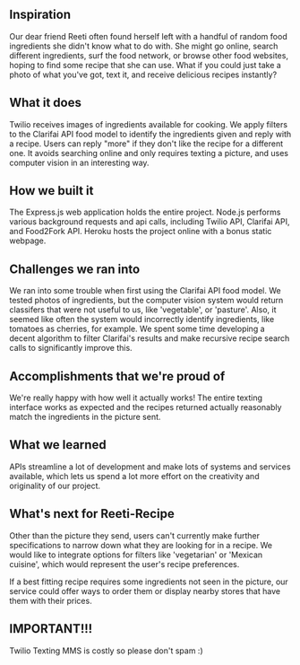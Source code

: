 ## Inspiration
Our dear friend Reeti often found herself left with a handful of random food ingredients she didn't know what to do with. She might go online, search different ingredients, surf the food network, or browse other food websites, hoping to find some recipe that she can use. What if you could just take a photo of what you've got, text it, and receive delicious recipes instantly?

## What it does
Twilio receives images of ingredients available for cooking. We apply filters to the Clarifai API food model to identify the ingredients given and reply with a recipe. Users can reply "more" if they don't like the recipe for a different one. It avoids searching online and only requires texting a picture, and uses computer vision in an interesting way.

## How we built it
The Express.js web application holds the entire project. Node.js performs various background requests and api calls, including Twilio API, Clarifai API, and Food2Fork API. Heroku hosts the project online with a bonus static webpage.  

## Challenges we ran into
We ran into some trouble when first using the Clarifai API food model. We tested photos of ingredients, but the computer vision system would return classifers that were not useful to us, like 'vegetable', or 'pasture'. Also, it seemed like often the system would incorrectly identify ingredients, like tomatoes as cherries, for example. We spent some time developing a decent algorithm to filter Clarifai's results and make recursive recipe search calls to significantly improve this.

## Accomplishments that we're proud of
We're really happy with how well it actually works! The entire texting interface works as expected and the recipes returned actually reasonably match the ingredients in the picture sent.

## What we learned
APIs streamline a lot of development and make lots of systems and services available, which lets us spend a lot more effort on the creativity and originality of our project. 

## What's next for Reeti-Recipe
Other than the picture they send, users can't currently make further specifications to narrow down what they are looking for in a recipe. We would like to integrate options for filters like 'vegetarian' or 'Mexican cuisine', which would represent the user's recipe preferences. 

If a best fitting recipe requires some ingredients not seen in the picture, our service could offer ways to order them or display nearby stores that have them with their prices. 

## IMPORTANT!!!
Twilio Texting MMS is costly so please don't spam :)